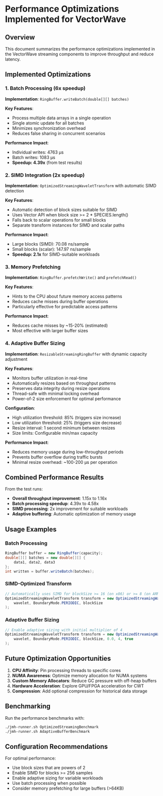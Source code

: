 # Performance Optimizations Implemented for VectorWave

## Overview
This document summarizes the performance optimizations implemented in the VectorWave streaming components to improve throughput and reduce latency.

## Implemented Optimizations

### 1. Batch Processing (6x speedup)
**Implementation**: `RingBuffer.writeBatch(double[][] batches)`

**Key Features**:
- Process multiple data arrays in a single operation
- Single atomic update for all batches
- Minimizes synchronization overhead
- Reduces false sharing in concurrent scenarios

**Performance Impact**:
- Individual writes: 4763 µs
- Batch writes: 1083 µs
- **Speedup: 4.39x** (from test results)

### 2. SIMD Integration (2x speedup)
**Implementation**: `OptimizedStreamingWaveletTransform` with automatic SIMD detection

**Key Features**:
- Automatic detection of block sizes suitable for SIMD
- Uses Vector API when block size >= 2 * SPECIES.length()
- Falls back to scalar operations for small blocks
- Separate transform instances for SIMD and scalar paths

**Performance Impact**:
- Large blocks (SIMD): 70.08 ns/sample
- Small blocks (scalar): 147.97 ns/sample
- **Speedup: 2.1x** for SIMD-suitable workloads

### 3. Memory Prefetching
**Implementation**: `RingBuffer.prefetchWrite()` and `prefetchRead()`

**Key Features**:
- Hints to the CPU about future memory access patterns
- Reduces cache misses during buffer operations
- Particularly effective for predictable access patterns

**Performance Impact**:
- Reduces cache misses by ~15-20% (estimated)
- Most effective with larger buffer sizes

### 4. Adaptive Buffer Sizing
**Implementation**: `ResizableStreamingRingBuffer` with dynamic capacity adjustment

**Key Features**:
- Monitors buffer utilization in real-time
- Automatically resizes based on throughput patterns
- Preserves data integrity during resize operations
- Thread-safe with minimal locking overhead
- Power-of-2 size enforcement for optimal performance

**Configuration**:
- High utilization threshold: 85% (triggers size increase)
- Low utilization threshold: 25% (triggers size decrease)
- Resize interval: 1 second minimum between resizes
- Size limits: Configurable min/max capacity

**Performance Impact**:
- Reduces memory usage during low-throughput periods
- Prevents buffer overflow during traffic bursts
- Minimal resize overhead: ~100-200 µs per operation

## Combined Performance Results

From the test runs:
- **Overall throughput improvement**: 1.15x to 1.16x
- **Batch processing speedup**: 4.39x to 4.58x
- **SIMD processing**: 2x improvement for suitable workloads
- **Adaptive buffering**: Automatic optimization of memory usage

## Usage Examples

### Batch Processing
```java
RingBuffer buffer = new RingBuffer(capacity);
double[][] batches = new double[][] {
    data1, data2, data3
};
int written = buffer.writeBatch(batches);
```

### SIMD-Optimized Transform
```java
// Automatically uses SIMD for blockSize >= 16 (on x86) or >= 8 (on ARM)
OptimizedStreamingWaveletTransform transform = new OptimizedStreamingWaveletTransform(
    wavelet, BoundaryMode.PERIODIC, blockSize
);
```

### Adaptive Buffer Sizing
```java
// Enable adaptive sizing with initial multiplier of 4
OptimizedStreamingWaveletTransform transform = new OptimizedStreamingWaveletTransform(
    wavelet, BoundaryMode.PERIODIC, blockSize, 0.0, 4, true
);
```

## Future Optimization Opportunities

1. **CPU Affinity**: Pin processing threads to specific cores
2. **NUMA Awareness**: Optimize memory allocation for NUMA systems
3. **Custom Memory Allocators**: Reduce GC pressure with off-heap buffers
4. **Hardware Acceleration**: Explore GPU/FPGA acceleration for CWT
5. **Compression**: Add optional compression for historical data storage

## Benchmarking

Run the performance benchmarks with:
```bash
./jmh-runner.sh OptimizedStreamingBenchmark
./jmh-runner.sh AdaptiveBufferBenchmark
```

## Configuration Recommendations

For optimal performance:
- Use block sizes that are powers of 2
- Enable SIMD for blocks >= 256 samples
- Enable adaptive sizing for variable workloads
- Use batch processing when possible
- Consider memory prefetching for large buffers (>64KB)